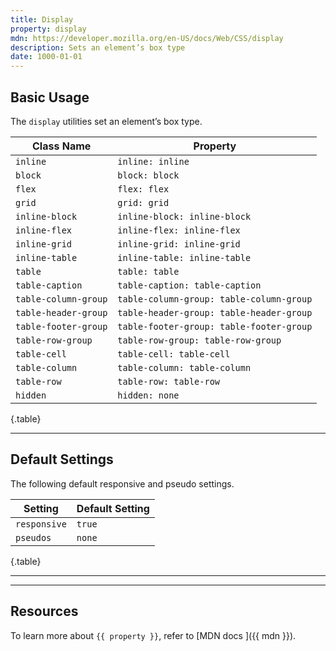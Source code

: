 ```yaml
---
title: Display
property: display
mdn: https://developer.mozilla.org/en-US/docs/Web/CSS/display
description: Sets an element’s box type
date: 1000-01-01
---
```


## Basic Usage

The `display` utilities set an element’s box type.

| Class Name           | Property                                 |
| -------------------- | ---------------------------------------- |
| `inline`             | `inline: inline`                         |
| `block`              | `block: block`                           |
| `flex`               | `flex: flex`                             |
| `grid`               | `grid: grid`                             |
| `inline-block`       | `inline-block: inline-block`             |
| `inline-flex`        | `inline-flex: inline-flex`               |
| `inline-grid`        | `inline-grid: inline-grid`               |
| `inline-table`       | `inline-table: inline-table`             |
| `table`              | `table: table`                           |
| `table-caption`      | `table-caption: table-caption`           |
| `table-column-group` | `table-column-group: table-column-group` |
| `table-header-group` | `table-header-group: table-header-group` |
| `table-footer-group` | `table-footer-group: table-footer-group` |
| `table-row-group`    | `table-row-group: table-row-group`       |
| `table-cell`         | `table-cell: table-cell`                 |
| `table-column`       | `table-column: table-column`             |
| `table-row`          | `table-row: table-row`                   |
| `hidden`             | `hidden: none`                           |

{.table}

---

## Default Settings

The following default responsive and pseudo settings.

| Setting      | Default Setting |
| ------------ | --------------- |
| `responsive` | `true`          |
| `pseudos`    | `none`          |

{.table}

---

---

## Resources

To learn more about `{{ property }}`, refer to [MDN docs <i class="far fa-external-link ml-6"></i>]({{ mdn }}).
